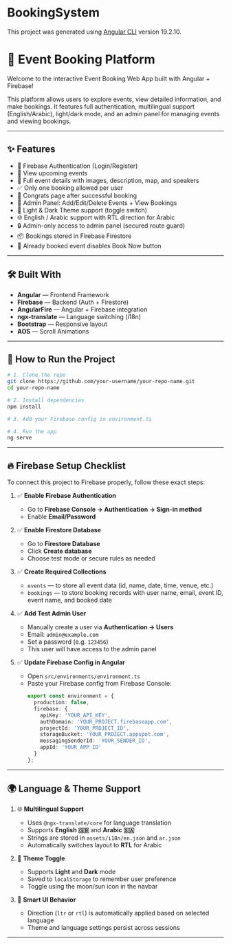 # BookingSystem

This project was generated using [Angular CLI](https://github.com/angular/angular-cli) version 19.2.10.


# 🎉 Event Booking Platform

Welcome to the interactive Event Booking Web App built with Angular + Firebase!

This platform allows users to explore events, view detailed information, and make bookings. It features full authentication, multilingual support (English/Arabic), light/dark mode, and an admin panel for managing events and viewing bookings.

---

## ✨ Features

- 🔐 Firebase Authentication (Login/Register)
- 📅 View upcoming events
- 📄 Full event details with images, description, map, and speakers
- ✅ Only one booking allowed per user
- 🎉 Congrats page after successful booking
- 🧾 Admin Panel: Add/Edit/Delete Events + View Bookings
- 🌙 Light & Dark Theme support (toggle switch)
- 🌐 English / Arabic support with RTL direction for Arabic
- 🔒 Admin-only access to admin panel (secured route guard)
- 📦 Bookings stored in Firebase Firestore
- 🚫 Already booked event disables Book Now button

---

## 🛠️ Built With

- **Angular** — Frontend Framework  
- **Firebase** — Backend (Auth + Firestore)  
- **AngularFire** — Angular + Firebase integration  
- **ngx-translate** — Language switching (i18n)  
- **Bootstrap** — Responsive layout  
- **AOS** — Scroll Animations  


---

## 🧪 How to Run the Project

```bash
# 1. Clone the repo
git clone https://github.com/your-username/your-repo-name.git
cd your-repo-name

# 2. Install dependencies
npm install

# 3. Add your Firebase config in environment.ts

# 4. Run the app
ng serve

```

---

## 🔥 Firebase Setup Checklist

To connect this project to Firebase properly, follow these exact steps:

1. ✅ **Enable Firebase Authentication**
   - Go to **Firebase Console → Authentication → Sign-in method**
   - Enable **Email/Password**

2. ✅ **Enable Firestore Database**
   - Go to **Firestore Database**
   - Click **Create database**
   - Choose test mode or secure rules as needed

3. ✅ **Create Required Collections**
   - `events` — to store all event data (id, name, date, time, venue, etc.)
   - `bookings` — to store booking records with user name, email, event ID, event name, and booked date

4. ✅ **Add Test Admin User**
   - Manually create a user via **Authentication → Users**
   - Email: `admin@example.com`
   - Set a password (e.g. `123456`)
   - This user will have access to the admin panel

5. ✅ **Update Firebase Config in Angular**
   - Open `src/environments/environment.ts`
   - Paste your Firebase config from Firebase Console:
     ```ts
     export const environment = {
       production: false,
       firebase: {
         apiKey: 'YOUR_API_KEY',
         authDomain: 'YOUR_PROJECT.firebaseapp.com',
         projectId: 'YOUR_PROJECT_ID',
         storageBucket: 'YOUR_PROJECT.appspot.com',
         messagingSenderId: 'YOUR_SENDER_ID',
         appId: 'YOUR_APP_ID'
       }
     };
     ```

---

## 🌍 Language & Theme Support

1. 🌐 **Multilingual Support**
   - Uses `@ngx-translate/core` for language translation
   - Supports **English 🇬🇧** and **Arabic 🇸🇦**
   - Strings are stored in `assets/i18n/en.json` and `ar.json`
   - Automatically switches layout to **RTL** for Arabic

2. 🎨 **Theme Toggle**
   - Supports **Light** and **Dark** mode
   - Saved to `localStorage` to remember user preference
   - Toggle using the moon/sun icon in the navbar

3. 🧠 **Smart UI Behavior**
   - Direction (`ltr` or `rtl`) is automatically applied based on selected language
   - Theme and language settings persist across sessions

---






